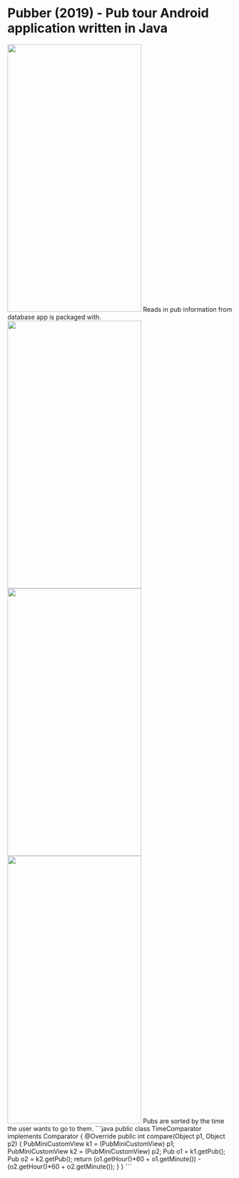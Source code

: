 # Pubber (2019) - Pub tour Android application written in Java
<img src="https://user-images.githubusercontent.com/58415190/116613299-68ff0580-a930-11eb-846e-676ada048eb2.png" width="300" height="600">
Reads in pub information from database app is packaged with. 
<img src="https://user-images.githubusercontent.com/58415190/116613321-70261380-a930-11eb-8182-6ac72607b1fd.png" width="300" height="600">
<img src="https://user-images.githubusercontent.com/58415190/116613345-7916e500-a930-11eb-89b2-cdedbde8974c.png" width="300" height="600">
<img src="https://user-images.githubusercontent.com/58415190/116613358-7d430280-a930-11eb-8628-d449623447ca.png" width="300" height="600">
Pubs are sorted by the time the user wants to go to them.
```java
public class TimeComparator implements Comparator {
    @Override
    public int compare(Object p1, Object p2) {
        PubMiniCustomView k1 = (PubMiniCustomView) p1;
        PubMiniCustomView k2 = (PubMiniCustomView) p2;
        Pub o1 = k1.getPub();
        Pub o2 = k2.getPub();
        return (o1.getHour()*60 + o1.getMinute()) - (o2.getHour()*60 + o2.getMinute());
    }
}
```
